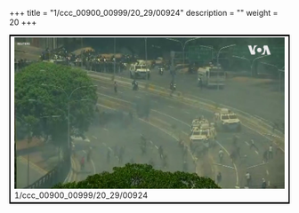 +++
title = "1/ccc_00900_00999/20_29/00924"
description = ""
weight = 20
+++

<table style="border:2px solid black;max-width:800px;max-height:800px;" 
><tr><td>
<img class="center-fit-jpg"
src="/jpg_/aaa_20190430_NxaOmWaI8sI_00923.jpg">
1/ccc_00900_00999/20_29/00924
</img></td></tr></table>
